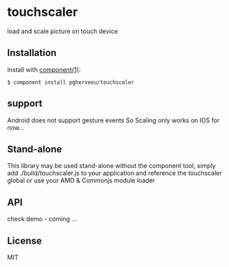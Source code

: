 # touchscaler

  load and scale picture on touch device

## Installation

  Install with [component(1)](http://component.io):

    $ component install pgherveou/touchscaler
    
## support

Android does not support gesture events
So Scaling only works on IOS for now...
  

## Stand-alone

This library may be used stand-alone without the component tool,
simply add ./build/touchscaler.js to your application
and reference the touchscaler global or use your AMD & Commonjs module loader

## API

check demo - coming ...

## License

  MIT
